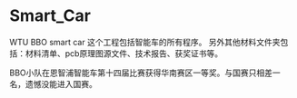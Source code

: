 # Smart_Car
WTU BBO smart car 这个工程包括智能车的所有程序。
另外其他材料文件夹包括：材料清单、pcb原理图源文件、技术报告、获奖证书等。

BBO小队在恩智浦智能车第十四届比赛获得华南赛区一等奖。与国赛只相差一名，遗憾没能进入国赛。
